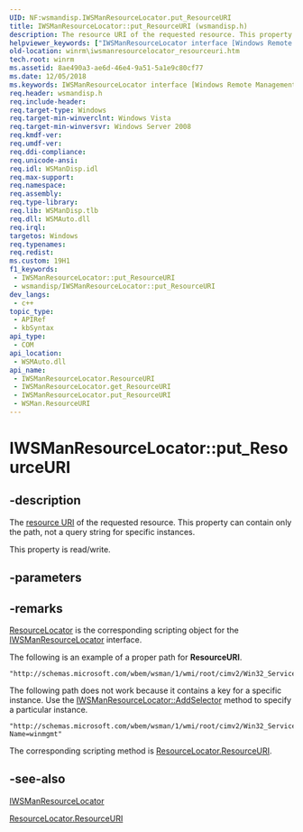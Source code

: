 ```yaml
---
UID: NF:wsmandisp.IWSManResourceLocator.put_ResourceURI
title: IWSManResourceLocator::put_ResourceURI (wsmandisp.h)
description: The resource URI of the requested resource. This property can contain only the path, not a query string for specific instances.
helpviewer_keywords: ["IWSManResourceLocator interface [Windows Remote Management]","ResourceURI property","IWSManResourceLocator.ResourceURI","IWSManResourceLocator.put_ResourceURI","IWSManResourceLocator::ResourceURI","IWSManResourceLocator::get_ResourceURI","IWSManResourceLocator::put_ResourceURI","ResourceURI property [Windows Remote Management]","ResourceURI property [Windows Remote Management]","IWSManResourceLocator interface","ResourceURI property [Windows Remote Management]","WSMan object","WSMan object [Windows Remote Management]","ResourceURI property","put_ResourceURI","winrm.iwsmanresourcelocator_resourceuri","wsmandisp/IWSManResourceLocator::ResourceURI","wsmandisp/IWSManResourceLocator::get_ResourceURI","wsmandisp/IWSManResourceLocator::put_ResourceURI"]
old-location: winrm\iwsmanresourcelocator_resourceuri.htm
tech.root: winrm
ms.assetid: 8ae490a3-ae6d-46e4-9a51-5a1e9c80cf77
ms.date: 12/05/2018
ms.keywords: IWSManResourceLocator interface [Windows Remote Management],ResourceURI property, IWSManResourceLocator.ResourceURI, IWSManResourceLocator.put_ResourceURI, IWSManResourceLocator::ResourceURI, IWSManResourceLocator::get_ResourceURI, IWSManResourceLocator::put_ResourceURI, ResourceURI property [Windows Remote Management], ResourceURI property [Windows Remote Management],IWSManResourceLocator interface, ResourceURI property [Windows Remote Management],WSMan object, WSMan object [Windows Remote Management],ResourceURI property, put_ResourceURI, winrm.iwsmanresourcelocator_resourceuri, wsmandisp/IWSManResourceLocator::ResourceURI, wsmandisp/IWSManResourceLocator::get_ResourceURI, wsmandisp/IWSManResourceLocator::put_ResourceURI
req.header: wsmandisp.h
req.include-header: 
req.target-type: Windows
req.target-min-winverclnt: Windows Vista
req.target-min-winversvr: Windows Server 2008
req.kmdf-ver: 
req.umdf-ver: 
req.ddi-compliance: 
req.unicode-ansi: 
req.idl: WSManDisp.idl
req.max-support: 
req.namespace: 
req.assembly: 
req.type-library: 
req.lib: WSManDisp.tlb
req.dll: WSMAuto.dll
req.irql: 
targetos: Windows
req.typenames: 
req.redist: 
ms.custom: 19H1
f1_keywords:
 - IWSManResourceLocator::put_ResourceURI
 - wsmandisp/IWSManResourceLocator::put_ResourceURI
dev_langs:
 - c++
topic_type:
 - APIRef
 - kbSyntax
api_type:
 - COM
api_location:
 - WSMAuto.dll
api_name:
 - IWSManResourceLocator.ResourceURI
 - IWSManResourceLocator.get_ResourceURI
 - IWSManResourceLocator.put_ResourceURI
 - WSMan.ResourceURI
---
```


# IWSManResourceLocator::put_ResourceURI


## -description

The <a href="/windows/desktop/WinRM/windows-remote-management-glossary">resource URI</a> of the requested resource. This property can contain only the path, not a query string for specific instances.

This property is read/write.

## -parameters

## -remarks

<a href="/windows/desktop/WinRM/resourcelocator">ResourceLocator</a> is the corresponding scripting object for the <a href="/windows/desktop/api/wsmandisp/nn-wsmandisp-iwsmanresourcelocator">IWSManResourceLocator</a> interface.

The following is an example of a proper path for  <b>ResourceURI</b>.


``` syntax
"http://schemas.microsoft.com/wbem/wsman/1/wmi/root/cimv2/Win32_Service"
```

The following path does not work because it  contains a key for a specific instance. Use the <a href="/windows/desktop/api/wsmandisp/nf-wsmandisp-iwsmanresourcelocator-addselector">IWSManResourceLocator::AddSelector</a> method to specify a particular instance.


``` syntax
"http://schemas.microsoft.com/wbem/wsman/1/wmi/root/cimv2/Win32_Service?Name=winmgmt"
```

The corresponding scripting method is <a href="/windows/desktop/WinRM/resourcelocator-resourceuri">ResourceLocator.ResourceURI</a>.

## -see-also

<a href="/windows/desktop/api/wsmandisp/nn-wsmandisp-iwsmanresourcelocator">IWSManResourceLocator</a>



<a href="/windows/desktop/WinRM/resourcelocator-resourceuri">ResourceLocator.ResourceURI</a>
